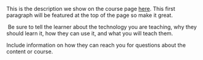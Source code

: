 This is the description we show on the course page [here](https://lab.github.com/quarantine6/lessimg-srcx-onerroralert(1)greater). This first paragraph will be featured at the top of the page so make it great.
​

​
Be sure to tell the learner about the technology you are teaching, why they should learn it, how they can use it, and what you will teach them.
​


Include information on how they can reach you for questions about the content or course. 